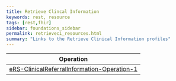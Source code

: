 ```yaml
---
title: Retrieve Clincal Information
keywords: rest, resource
tags: [rest,fhir]
sidebar: foundations_sidebar
permalink: retrieveci_resources.html
summary: "Links to the Retrieve Clinical Information profiles"
---
```



|Operation|
|-------|
|[eRS-ClinicalReferralInformation-Operation-1](https://fhir.nhs.uk/STU3/OperationDefinition/eRS-ClinicalReferralInformation-Operation-1)|
